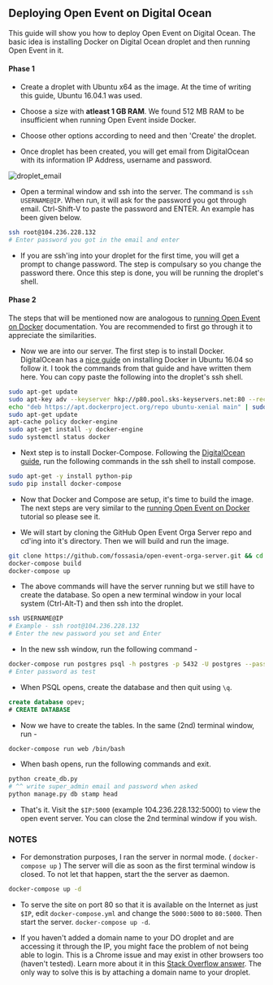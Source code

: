## Deploying Open Event on Digital Ocean

This guide will show you how to deploy Open Event on Digital Ocean. The basic idea is installing Docker on Digital Ocean droplet and then running Open Event in it.

#### Phase 1

* Create a droplet with Ubuntu x64 as the image. At the time of writing this guide, Ubuntu 16.04.1 was used.

* Choose a size with **atleast 1 GB RAM**. We found 512 MB RAM to be insufficient when running Open Event inside Docker.

* Choose other options according to need and then 'Create' the droplet.

* Once droplet has been created, you will get email from DigitalOcean with its information IP Address, username and password.

![droplet_email](https://cloud.githubusercontent.com/assets/4047597/17770515/e2ea6f4c-655b-11e6-9211-78257a083e82.png)

* Open a terminal window and ssh into the server. The command is `ssh USERNAME@IP`. When run, it will ask for the password you got through email. Ctrl-Shift-V to paste the password and ENTER. An example has been given below.

```bash
ssh root@104.236.228.132
# Enter password you got in the email and enter
```

* If you are ssh'ing into your droplet for the first time, you will get a prompt to change password. The step is compulsary so you change the password there.
Once this step is done, you will be running the droplet's shell.


#### Phase 2

The steps that will be mentioned now are analogous to [running Open Event on Docker](DOCKER.md) documentation. You are recommended to first go through it to appreciate the
similarities.

* Now we are into our server. The first step is to install Docker. DigitalOcean has a
[nice guide](https://www.digitalocean.com/community/tutorials/how-to-install-and-use-docker-on-ubuntu-16-04) on installing Docker in Ubuntu 16.04 so follow it.
I took the commands from that guide and have written them here. You can copy paste the following into the droplet's ssh shell.

```bash
sudo apt-get update
sudo apt-key adv --keyserver hkp://p80.pool.sks-keyservers.net:80 --recv-keys 58118E89F3A912897C070ADBF76221572C52609D
echo "deb https://apt.dockerproject.org/repo ubuntu-xenial main" | sudo tee /etc/apt/sources.list.d/docker.list
sudo apt-get update
apt-cache policy docker-engine
sudo apt-get install -y docker-engine
sudo systemctl status docker
```

* Next step is to install Docker-Compose. Following the [DigitalOcean guide](https://www.digitalocean.com/community/tutorials/how-to-install-and-use-docker-compose-on-ubuntu-14-04), run the following commands in the ssh shell to install compose.

```bash
sudo apt-get -y install python-pip
sudo pip install docker-compose
```

* Now that Docker and Compose are setup, it's time to build the image. The next steps are very similar to the [running Open Event on Docker](DOCKER.md) tutorial so please see
it.

* We will start by cloning the GitHub Open Event Orga Server repo and cd'ing into it's directory. Then we will build and run the image.

```bash
git clone https://github.com/fossasia/open-event-orga-server.git && cd open-event-orga-server
docker-compose build
docker-compose up
```

* The above commands will have the server running but we still have to create the database. So open a new terminal window in your local system (Ctrl-Alt-T) and then
ssh into the droplet.

```bash
ssh USERNAME@IP
# Example - ssh root@104.236.228.132
# Enter the new password you set and Enter
```

* In the new ssh window, run the following command -

```bash
docker-compose run postgres psql -h postgres -p 5432 -U postgres --password
# Enter password as test
```

* When PSQL opens, create the database and then quit using `\q`.

```sql
create database opev;
# CREATE DATABASE
```

* Now we have to create the tables. In the same (2nd) terminal window, run -

```bash
docker-compose run web /bin/bash
```

* When bash opens, run the following commands and exit.

```bash
python create_db.py
# ^^ write super_admin email and password when asked
python manage.py db stamp head
```

* That's it. Visit the `$IP:5000` (example 104.236.228.132:5000) to view the open event server. You can close the 2nd terminal window if you wish.



### NOTES

* For demonstration purposes, I ran the server in normal mode. ( `docker-compose up` )
The server will die as soon as the first terminal window is closed. To not let that happen, start the the server as daemon.

```bash
docker-compose up -d
```

* To serve the site on port 80 so that it is available on the Internet as just `$IP`, edit `docker-compose.yml` and change the `5000:5000` to `80:5000`.
Then start the server. `docker-compose up -d`.

* If you haven't added a domain name to your DO droplet and are accessing it through the IP, you might face the problem of not being able to login. This is a Chrome issue
and may exist in other browsers too (haven't tested). Learn more about it in this [Stack Overflow answer](http://stackoverflow.com/a/27276450/2295672). The only way to solve
this is by attaching a domain name to your droplet.
